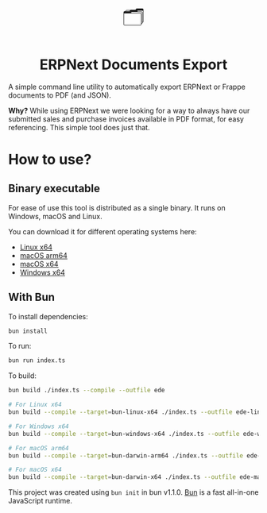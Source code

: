 <p align="center" style="font-size: 40px;">🗂️</p>
<h1 align="center">ERPNext Documents Export</h1>

A simple command line utility to automatically export ERPNext or Frappe documents to PDF (and JSON).

**Why?** While using ERPNext we were looking for a way to always have our submitted sales and purchase invoices available in PDF format, for easy referencing.
This simple tool does just that.

# How to use?

## Binary executable

For ease of use this tool is distributed as a single binary. It runs on Windows, macOS and Linux.

You can download it for different operating systems here:
- [Linux x64](https://github.com/daanlenaerts/erpnext-documents-export/releases/download/v1.0.0/ede-linux-x64)
- [macOS arm64](https://github.com/daanlenaerts/erpnext-documents-export/releases/download/v1.0.0/ede-macos-arm64)
- [macOS x64](https://github.com/daanlenaerts/erpnext-documents-export/releases/download/v1.0.0/ede-macos-x64)
- [Windows x64](https://github.com/daanlenaerts/erpnext-documents-export/releases/download/v1.0.0/ede-windows-x64)


## With Bun

To install dependencies:

```bash
bun install
```

To run:

```bash
bun run index.ts
```

To build:

```bash
bun build ./index.ts --compile --outfile ede

# For Linux x64
bun build --compile --target=bun-linux-x64 ./index.ts --outfile ede-linux-x64

# For Windows x64
bun build --compile --target=bun-windows-x64 ./index.ts --outfile ede-windows-x64

# For macOS arm64
bun build --compile --target=bun-darwin-arm64 ./index.ts --outfile ede-macos-arm64

# For macOS x64
bun build --compile --target=bun-darwin-x64 ./index.ts --outfile ede-macos-x64

```

This project was created using `bun init` in bun v1.1.0. [Bun](https://bun.sh) is a fast all-in-one JavaScript runtime.
